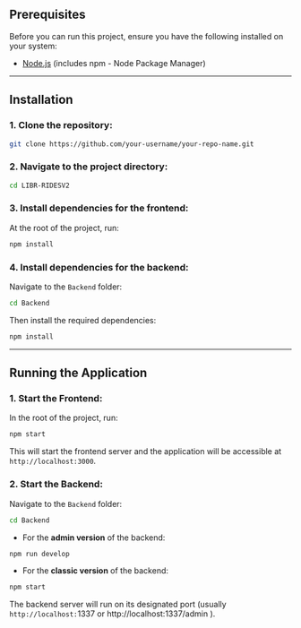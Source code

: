 

## Prerequisites

Before you can run this project, ensure you have the following installed on your system:

- [Node.js](https://nodejs.org/) (includes npm - Node Package Manager)

---

## Installation

### 1. Clone the repository:

```bash
git clone https://github.com/your-username/your-repo-name.git
```

### 2. Navigate to the project directory:

```bash
cd LIBR-RIDESV2
```

### 3. Install dependencies for the frontend:

At the root of the project, run:

```bash
npm install
```

### 4. Install dependencies for the backend:

Navigate to the `Backend` folder:

```bash
cd Backend
```

Then install the required dependencies:

```bash
npm install
```

---

## Running the Application

### 1. Start the Frontend:

In the root of the project, run:

```bash
npm start
```

This will start the frontend server and the application will be accessible at `http://localhost:3000`.

### 2. Start the Backend:

Navigate to the `Backend` folder:

```bash
cd Backend
```

- For the **admin version** of the backend:

```bash
npm run develop
```

- For the **classic version** of the backend:

```bash
npm start
```

The backend server will run on its designated port (usually `http://localhost:`1337 or http\://localhost:1337/admin ).

